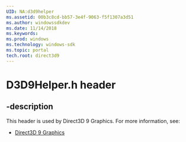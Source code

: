 ```yaml
---
UID: NA:d3d9helper
ms.assetid: 00b3c8cd-bb57-3e4f-9063-f5f1307a3d51
ms.author: windowssdkdev
ms.date: 11/14/2018
ms.keywords: 
ms.prod: windows
ms.technology: windows-sdk
ms.topic: portal
tech.root: direct3d9
---
```


# D3D9Helper.h header


## -description


This header is used by Direct3D 9 Graphics. For more information, see:

- [Direct3D 9 Graphics](../_direct3d9)
